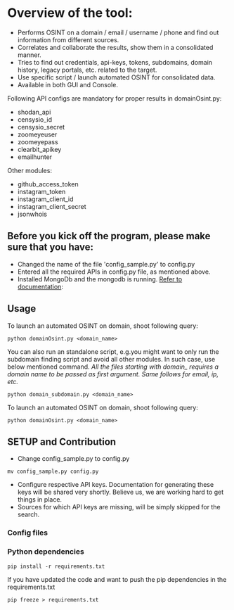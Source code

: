 # Overview of the tool:
* Performs OSINT on a domain / email / username / phone and find out information from different sources.
* Correlates and collaborate the results, show them in a consolidated manner. 
* Tries to find out credentials, api-keys, tokens, subdomains, domain history, legacy portals, etc. related to the target. 
* Use specific script / launch automated OSINT for consolidated data.
* Available in both GUI and Console.
 
Following API configs are mandatory for proper results in domainOsint.py:
* shodan_api
* censysio_id
* censysio_secret
* zoomeyeuser
* zoomeyepass
* clearbit_apikey
* emailhunter

Other modules:
* github_access_token
* instagram_token
* instagram_client_id
* instagram_client_secret
* jsonwhois


## Before you kick off the program, please make sure that you have:
* Changed the name of the file 'config_sample.py' to config.py
* Entered all the required APIs in config.py file, as mentioned above. 
* Installed MongoDb and the mongodb is running. [Refer to documentation](https://docs.mongodb.com/manual/installation/): 


## Usage
To launch an automated OSINT on domain, shoot following query:

```
python domainOsint.py <domain_name>
```
You can also run an standalone script, e.g.you might want to only run the subdomain finding script and avoid all other modules. In such case, use below mentioned command. *All the files starting with domain_ requires a domain name to be passed as first argument. Same follows for email, ip, etc.*

```
python domain_subdomain.py <domain_name>
```

To launch an automated OSINT on domain, shoot following query:

```
python domainOsint.py <domain_name>
```

## SETUP and Contribution
* Change config_sample.py to config.py
```
mv config_sample.py config.py
```
* Configure respective API keys. Documentation for generating these keys will be shared very shortly. Believe us, we are working hard to get things in place. 
* Sources for which API keys are missing, will be simply skipped for the search. 

### Config files


### Python dependencies

```
pip install -r requirements.txt
```

If you have updated the code and want to push the pip dependencies in the requirements.txt 

```
pip freeze > requirements.txt
```


